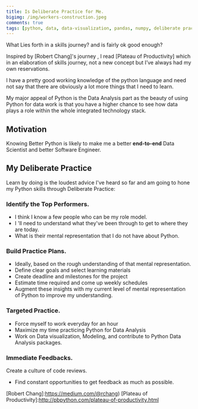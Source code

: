 ```yaml
---
title: Is Deliberate Practice for Me.
bigimg: /img/workers-construction.jpeg
comments: true
tags: [python, data, data-visualization, pandas, numpy, deliberate practice]
---
```


What Lies forth in a skills journey? and is fairly ok good enough?

<!--more-->
Inspired by [Robert Chang]'s journey ,  I read [Plateau of Productivity] which in an elaboration of skills journey, not a new concept but I’ve always had my own reservations.

I have a pretty good working knowledge of the python language and need not say that there are obviously
a lot more things that I need to learn.

My major appeal of Python is the Data Analysis part as the beauty of using Python for data work is that you have a higher chance to see how data plays a role within the whole integrated technology stack.

## Motivation

Knowing Better Python is likely to make me a better **end-to-end** Data Scientist and better Software Engineer.

## My Deliberate Practice

Learn by doing is the loudest advice I've heard so far and am going to hone my Python skills through Deliberate Practice:

### Identify the Top Performers.

*   I think I know a few people who can be my role model.
*   I 'll  need to understand what they've been through to 	get to where they are today.
*   What is their mental representation that I do not have about Python.

### Build Practice Plans.

-   Ideally, based on the rough understanding of that mental representation.
-   Define clear goals and select learning materials
-   Create deadline and milestones for the project
-   Estimate time required and come up weekly schedules
-   Augment these insights with my current level of mental representation of Python to improve my understanding.

### Targeted Practice.

-   Force myself to work everyday for an hour
-   Maximize my time practicing Python for Data 	Analysis
-    Work on Data visualization, Modeling, and contribute to 	Python Data Analysis packages.

### Immediate Feedbacks.

Create a culture of code reviews.
-   Find constant opportunities to get feedback as much as possible.


[Robert Chang]:https://medium.com/@rchang)
[Plateau of Productivity]:http://pbpython.com/plateau-of-productivity.html
